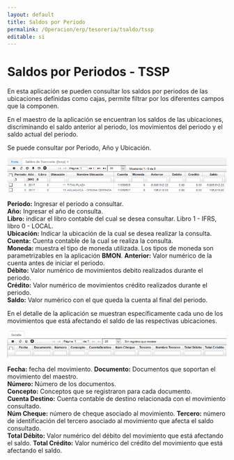 ```yaml
---
layout: default
title: Saldos por Periodo
permalink: /Operacion/erp/tesoreria/tsaldo/tssp
editable: si
---
```


# Saldos por Periodos - TSSP

En esta aplicación se pueden consultar los saldos por periodos de las ubicaciones definidas como cajas, permite filtrar por los diferentes campos que la componen.  

En el maestro de la aplicación se encuentran los saldos de las ubicaciones, discriminando el saldo anterior al periodo, los movimientos del periodo y el saldo actual del periodo.  

Se puede consultar por Periodo, Año y Ubicación.  

![](TSSP1.png)


**Periodo:** Ingresar el periodo a consultar.  
**Año:** Ingresar el año de consulta.  
**Libro:** indicar el libro contable del cual se desea consultar. Libro 1 - IFRS, libro 0 - LOCAL.  
**Ubicación:** Indicar la ubicación de la cual se desea realizar la consulta.  
**Cuenta:** Cuenta contable de la cual se realiza la consulta.  
**Moneda:** muestra el tipo de moneda utilizada. Los tipos de moneda son parametrizables en la aplicación **BMON**.
**Anterior:** Valor numérico de la cuenta antes de iniciar el periodo.  
**Débito:** Valor numérico de movimientos debito realizados durante el periodo.  
**Crédito:** Valor numérico de movimientos crédito realizados durante el periodo.  
**Saldo:** Valor numérico con el que queda la cuenta al final del periodo.  


En el detalle de la aplicación se muestran específicamente cada uno de los movimientos que está afectando el saldo de las respectivas ubicaciones.  

![](TSSP2.png)


**Fecha:** fecha del movimiento.
**Documento:** Documentos que soportan el movimiento del maestro.  
**Número:** Número de los documentos.  
**Concepto:** Conceptos que se registraron para cada documento.  
**Cuenta Destino:** Cuenta contable de destino relacionada con el movimiento consultado.  
**Núm Cheque:** número de cheque asociado al movimiento.
**Tercero:** número de identificación del tercero asociado al movimiento que afecta el saldo consultado.  
**Total Débito:** Valor numérico del débito del movimiento que está afectando el saldo. 
**Total Crédito:** Valor numérico del crédito del movimiento que está afectando el saldo. 





